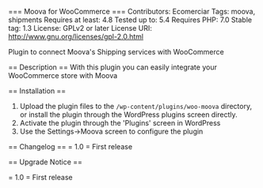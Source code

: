 === Moova for WooCommerce ===
Contributors: Ecomerciar
Tags: moova, shipments
Requires at least: 4.8
Tested up to: 5.4
Requires PHP: 7.0
Stable tag: 1.3
License: GPLv2 or later
License URI: http://www.gnu.org/licenses/gpl-2.0.html

Plugin to connect Moova's Shipping services with WooCommerce

== Description ==
With this plugin you can easily integrate your WooCommerce store with Moova

== Installation ==

1. Upload the plugin files to the `/wp-content/plugins/woo-moova` directory, or install the plugin through the WordPress plugins screen directly.
2. Activate the plugin through the 'Plugins' screen in WordPress
3. Use the Settings->Moova screen to configure the plugin

== Changelog ==
= 1.0 =
First release

== Upgrade Notice ==

= 1.0 =
First release
